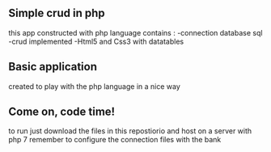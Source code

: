 ## Simple crud in php
this app constructed with php language contains :
-connection database sql
-crud implemented
-Html5 and Css3 with datatables 
## Basic application
created to play with the php language in a nice way
## Come on, code time!
to run just download the files in this repostiorio and host on a server with php 7
remember to configure the connection files with the bank